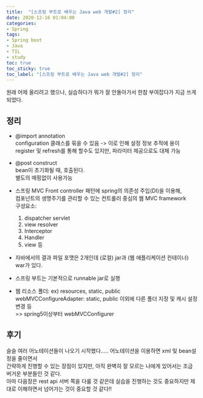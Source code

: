 ```yaml
---
title:  "[스프링 부트로 배우는 Java web 개발#2] 정리"
date: 2020-12-16 01:04:00
categories:
- Spring
tags:
- Spring boot
- Java
- TIL
- study
toc: true
toc_sticky: true
toc_label: "[스프링 부트로 배우는 Java web 개발#2] 정리"
---
```

원래 어제 올리려고 했으나, 실습하다가 뭐가 잘 안돌아가서 한참 부여잡다가 지금 쓰게 되었다.

## 정리
- @import annotation  
  configuration 클래스를 묶을 수 있음 -> 이로 인해 설정 정보 추적에 용이  
  register 및 refresh를 통해 할수도 있지만, 파라미터 제공으로도 대체 가능  
  
- @post construct  
  bean이 초기화될 때, 호출된다.  
  별도의 매핑없이 사용가능  
  
- 스프링 MVC
  Front controller 패턴에 spring의 의존성 주입(DI)을 이용해,  
  컴포넌트의 생명주기를 관리할 수 있는 컨트롤러 중심의 웹 MVC framework  
  구성요소:
  1. dispatcher servlet
  2. view resolver
  3. Interceptor
  4. Handler
  5. view 등  
  
- 자바에서의 결과 파일 포맷은 2개인데 (로컬) jar과 (웹 애플리케이션 컨테이너) war가 있다.  
  
- 스프링 부트는 기본적으로 runnable jar로 실행  
  
- 웹 리소스 폴더: ex) resources, static, public  
  webMVCConfigureAdapter: static, public 이외에 다른 폴더 지정 및 캐시 설정 변경 등  
  => spring5이상부터 webMVCConfigurer

## 후기
슬슬 여러 어노테이션들이 나오기 시작했다..... 어노테이션을 이용하면 xml 및 bean설정을 줄이면서  
간략하게 진행할 수 있는 장점이 있지만, 아직 완벽히 잘 모르는 나에게 있어서는 조금 버거운 부분들인 것 같다.  
아마 다음장은 rest api 서버 쪽을 다룰 것 같은데 실습을 진행하는 것도 중요하지만 제대로 이해하면서 넘어가는 것이 중요할 것 같다!!
